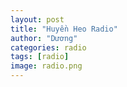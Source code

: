 ```yaml
---
layout: post
title: "Huyền Heo Radio"
author: "Dương"
categories: radio
tags: [radio]
image: radio.png
---
```


